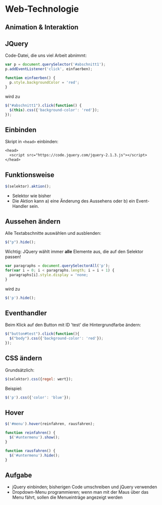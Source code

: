 # Web-Technologie

## Animation & Interaktion



## JQuery

Code-Datei, die uns viel Arbeit abnimmt:

```js
var p = document.querySelector('#abschnitt1');
p.addEventListener('click', einfaerben);

function einfaerben() {
  p.style.backgroundColor = 'red';
}
```

wird zu

```js
$("#abschnitt1").click(function() {
  $(this).css({'background-color': 'red'});
});
```



## Einbinden

Skript in `<head>` einbinden:

```txt
<​head>
  <​script src="https://code.jquery.com/jquery-2.1.3.js"><​/script>
<​/head>
```



## Funktionsweise

```js
$(selektor).aktion();
```

* Selektor wie bisher
* Die Aktion kann a) eine Änderung des Aussehens oder b) ein Event-Handler sein.


## Aussehen ändern

Alle Textabschnitte auswählen und ausblenden:

```js
$("p").hide();
```

Wichtig: JQuery wählt immer **alle** Elemente aus, die auf den Selektor passen!


```js
var paragraphs = document.querySelectorAll('p');
for(var i = 0; i < paragraphs.length; i = i + 1) {
  paragraphs[i].style.display = 'none;
}
```

wird zu

```js
$('p').hide();
```


## Eventhandler

Beim Klick auf den Button mit ID 'test' die Hintergrundfarbe ändern:

```js
$("button#test").click(function(){
  $("body").css({'background-color': 'red'});
});
```



## CSS ändern

Grundsätzlich:

```js
$(selektor).css({regel: wert});
```

Beispiel:

```js
$('p').css({'color': 'blue'});
```



## Hover

```js
$('#menu').hover(reinfahren, rausfahren);

function reinfahren() {
  $('#untermenu').show();
}

function rausfahren() {
  $('#untermenu').hide();
}
```



## Aufgabe

* jQuery einbinden; bisherigen Code umschreiben und jQuery verwenden
* Dropdown-Menu programmieren; wenn man mit der Maus über das Menu fährt, sollen die Menueinträge angezeigt werden
